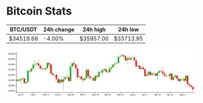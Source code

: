 # Bitcoin Stats

BTC/USDT|24h change|24h high|24h low|
|---|---|---|---|
|$34519.68|-4.00%|$35957.00|$33713.95|

<img src="./chart.svg">
